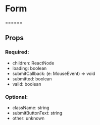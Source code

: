 
# Form
======
## Props

### Required:
  - children: ReactNode
  - loading: boolean
  - submitCallback: (e: MouseEvent) => void
  - submitted: boolean
  - valid: boolean

### Optional:
  - className: string
  - submitButtonText: string
  - other: unknown
